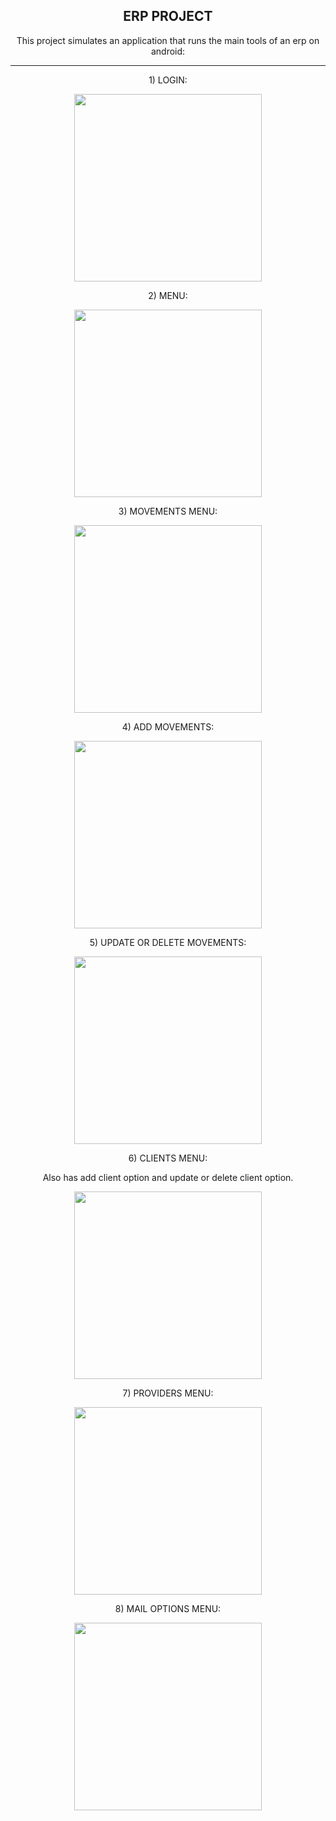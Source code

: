 <h2 align="center">  ERP PROJECT</h2>

<p align="center">This project simulates an application that runs the main tools of an erp on android: </p>

---

<p align="center">1) LOGIN: </p>

<p align="center">
  <img src="https://github.com/Lxvine/ERP/blob/master/Screenshots/erp1.png" style=" width:300px">
</p>

<p align="center">2) MENU: </p>

<p align="center">
  <img src="https://github.com/Lxvine/ERP/blob/master/Screenshots/erp2.png" style=" width:300px">
</p>

<p align="center">3) MOVEMENTS MENU: </p>

<p align="center">
  <img src="https://github.com/Lxvine/ERP/blob/master/Screenshots/erp3.png" style=" width:300px">
</p>

<p align="center">4) ADD MOVEMENTS: </p>

<p align="center">
  <img src="https://github.com/Lxvine/ERP/blob/master/Screenshots/erp4.png" style=" width:300px">
</p>

<p align="center">5) UPDATE OR DELETE MOVEMENTS: </p>

<p align="center">
  <img src="https://github.com/Lxvine/ERP/blob/master/Screenshots/erp5.png" style=" width:300px">
</p>

<p align="center">6) CLIENTS MENU: </p>
<p align="center">Also has add client option and update or delete client option. </p>


<p align="center">
  <img src="https://github.com/Lxvine/ERP/blob/master/Screenshots/erp6.png" style=" width:300px">
</p>

<p align="center">7) PROVIDERS MENU: </p>

<p align="center">
  <img src="https://github.com/Lxvine/ERP/blob/master/Screenshots/erp7.png" style=" width:300px">
</p>

<p align="center">8) MAIL OPTIONS MENU: </p>

<p align="center">
  <img src="https://github.com/Lxvine/ERP/blob/master/Screenshots/erp8.png" style=" width:300px">
</p>

